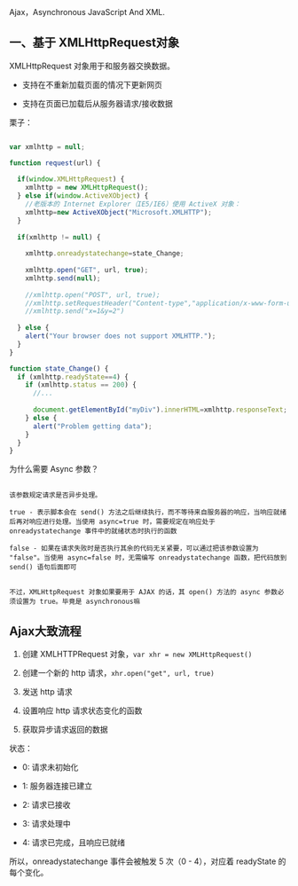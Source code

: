 Ajax，Asynchronous JavaScript And XML.


## 一、基于 XMLHttpRequest对象

XMLHttpRequest 对象用于和服务器交换数据。

- 支持在不重新加载页面的情况下更新网页

- 支持在页面已加载后从服务器请求/接收数据


栗子：

```javascript

var xmlhttp = null;

function request(url) {
  
  if(window.XMLHttpRequest) {
    xmlhttp = new XMLHttpRequest();
  } else if(window.ActiveXObject) {
    //老版本的 Internet Explorer（IE5/IE6）使用 ActiveX 对象：
    xmlhttp=new ActiveXObject("Microsoft.XMLHTTP");
  } 
  
  if(xmlhttp != null) {
  
    xmlhttp.onreadystatechange=state_Change;
    
    xmlhttp.open("GET", url, true);    
    xmlhttp.send(null);
    
    //xmlhttp.open("POST", url, true);
    //xmlhttp.setRequestHeader("Content-type","application/x-www-form-urlencoded");
    //xmlhttp.send("x=1&y=2")
    
  } else {
    alert("Your browser does not support XMLHTTP.");
  }
}

function state_Change() {
  if (xmlhttp.readyState==4) {
    if (xmlhttp.status == 200) {
      //...
      
      document.getElementById("myDiv").innerHTML=xmlhttp.responseText;
    } else {
      alert("Problem getting data");
    }
  }
}


```

为什么需要 Async 参数？

```

该参数规定请求是否异步处理。

true - 表示脚本会在 send() 方法之后继续执行，而不等待来自服务器的响应，当响应就绪后再对响应进行处理。当使用 async=true 时，需要规定在响应处于 onreadystatechange 事件中的就绪状态时执行的函数

false - 如果在请求失败时是否执行其余的代码无关紧要，可以通过把该参数设置为 "false"。当使用 async=false 时，无需编写 onreadystatechange 函数，把代码放到 send() 语句后面即可


不过，XMLHttpRequest 对象如果要用于 AJAX 的话，其 open() 方法的 async 参数必须设置为 true。毕竟是 asynchronous嘛

```


## Ajax大致流程

1. 创建 XMLHTTPRequest 对象，`var xhr = new XMLHttpRequest()`

2. 创建一个新的 http 请求，`xhr.open("get", url, true)`

3. 发送 http 请求

4. 设置响应 http 请求状态变化的函数

5. 获取异步请求返回的数据

状态：

- 0: 请求未初始化

- 1: 服务器连接已建立

- 2: 请求已接收

- 3: 请求处理中

- 4: 请求已完成，且响应已就绪

所以，onreadystatechange 事件会被触发 5 次（0 - 4），对应着 readyState 的每个变化。

